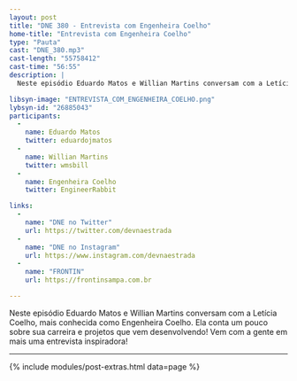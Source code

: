 ```yaml
---
layout: post
title: "DNE 380 - Entrevista com Engenheira Coelho"
home-title: "Entrevista com Engenheira Coelho"
type: "Pauta"
cast: "DNE_380.mp3"
cast-length: "55758412"
cast-time: "56:55"
description: | 
  Neste episódio Eduardo Matos e Willian Martins conversam com a Letícia Coelho, mais conhecida como Engenheira Coelho. Ela conta um pouco sobre sua carreira e projetos que vem desenvolvendo! Vem com a gente em mais uma entrevista inspiradora!

libsyn-image: "ENTREVISTA_COM_ENGENHEIRA_COELHO.png"
lybsyn-id: "26885043"
participants:
  -
    name: Eduardo Matos
    twitter: eduardojmatos
  -
    name: Willian Martins
    twitter: wmsbill
  -
    name: Engenheira Coelho
    twitter: EngineerRabbit

links:
  -
    name: "DNE no Twitter"
    url: https://twitter.com/devnaestrada
  -
    name: "DNE no Instagram"
    url: https://www.instagram.com/devnaestrada
  -
    name: "FRONTIN"
    url: https://frontinsampa.com.br

---
```


Neste episódio Eduardo Matos e Willian Martins conversam com a Letícia Coelho, mais conhecida como Engenheira Coelho. Ela conta um pouco sobre sua carreira e projetos que vem desenvolvendo! Vem com a gente em mais uma entrevista inspiradora!

---

{% include modules/post-extras.html data=page %}
